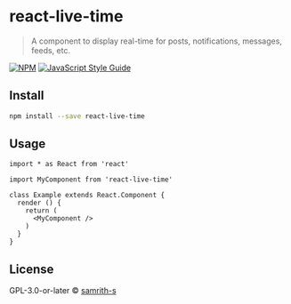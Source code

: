# react-live-time

> A component to display real-time for posts, notifications, messages, feeds, etc.

[![NPM](https://img.shields.io/npm/v/react-live-time.svg)](https://www.npmjs.com/package/react-live-time) [![JavaScript Style Guide](https://img.shields.io/badge/code_style-standard-brightgreen.svg)](https://standardjs.com)

## Install

```bash
npm install --save react-live-time
```

## Usage

```tsx
import * as React from 'react'

import MyComponent from 'react-live-time'

class Example extends React.Component {
  render () {
    return (
      <MyComponent />
    )
  }
}
```

## License

GPL-3.0-or-later © [samrith-s](https://github.com/samrith-s)
